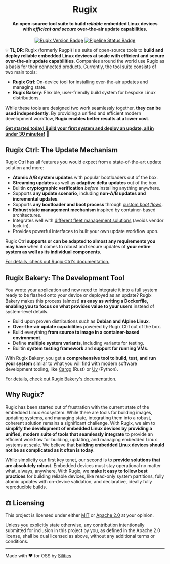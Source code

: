 <h1 align="center">
    Rugix
</h1>
<h4 align="center">
    An open-source tool suite to build <em>reliable</em> embedded Linux devices
    <br>with <em>efficient and secure</em> over-the-air update capabilities.
</h4>
<p align="center">
  <a href="https://github.com/silitics/rugix/releases"><img alt="Rugix Version Badge" src="https://img.shields.io/github/v/tag/silitics/rugix?label=version"></a>
  <a href="https://github.com/silitics/rugix/actions"><img alt="Pipeline Status Badge" src="https://img.shields.io/github/actions/workflow/status/silitics/rugix/check-and-lint.yml"></a>
</p>

💡 **TL;DR**: Rugix (formerly Rugpi) is a suite of open-source tools to **build and deploy reliable embedded Linux devices at scale with efficient and secure over-the-air update capabilities**.
Companies around the world use Rugix as a basis for their connected products.
Currently, the tool suite consists of two main tools:

- **Rugix Ctrl**: On-device tool for installing over-the-air updates and managing state.
- **Rugix Bakery**: Flexible, user-friendly build system for bespoke Linux distributions.

While these tools are designed two work seamlessly together, **they can be used independently**.
By providing a unified and efficient modern development workflow, **Rugix enables better results at a lower cost**.

[**Get started today! Build your first system and deploy an update, all in under 30 minutes!**](https://rugix.org/docs/getting-started) 🚀


## Rugix Ctrl: The Update Mechanism

Rugix Ctrl has all features you would expect from a state-of-the-art update solution and more:

- **Atomic A/B system updates** with popular bootloaders out of the box.
- **Streaming updates** as well as **adaptive delta updates** out of the box.
- Builtin **cryptographic verification** _before_ installing anything anywhere.
- Supports **any update scenario**, including **non-A/B updates and incremental updates**.
- Supports **any bootloader and boot process** through [custom _boot flows_](https://rugix.org/docs/ctrl/advanced/boot-flows).
- **Robust state management mechanism** inspired by container-based architectures.
- Integrates well with [different fleet management solutions](https://rugix.org/docs/ctrl/advanced/fleet-management) (avoids vendor lock-in).
- Provides powerful interfaces to built your own update workflow upon.

Rugix Ctrl **supports or can be adapted to almost any requirements you may have** when it comes to robust and secure updates of **your entire system as well as its individual components**.

[For details, check out Rugix Ctrl's documentation.](https://rugix.org/docs/ctrl)


## Rugix Bakery: The Development Tool

You wrote your application and now need to integrate it into a full system ready to be flashed onto your device or deployed as an update?
Rugix Bakery makes this process (almost) **as easy as writing a Dockerfile, enabling you to focus on what provides value to your users** instead of system-level details.

- Build upon proven distributions such as **Debian and Alpine Linux**.
- **Over-the-air update capabilities** powered by Rugix Ctrl out of the box.
- Build everything **from source to image in a container-based environment**.
- Define **multiple system variants**, including variants for testing.
- Builtin **system testing framework** and **support for running VMs**.

With Rugix Bakery, you get a **comprehensive tool to build, test, and run your system** similar to what you will find with modern software development tooling, like [Cargo](https://doc.rust-lang.org/cargo/) (Rust) or [Uv](https://docs.astral.sh/uv/) (Python).

[For details, check out Rugix Bakery's documentation.](https://rugix.org/docs/bakery)


## Why Rugix?

Rugix has been started out of frustration with the current state of the embedded Linux ecosystem.
While there are tools for building images, updating systems, and managing state, integrating them into a robust, coherent solution remains a significant challenge.
With Rugix, we aim to **simplify the development of embedded Linux devices by providing a unified, modern suite of tools that seamlessly integrate** to provide an efficient workflow for building, updating, and managing embedded Linux systems at scale.
We believe that **building embedded Linux devices should not be as complicated as it often is today**.

While simplicity our first key tenet, our second is to **provide solutions that are absolutely robust**.
Embedded devices must stay operational no matter what, always, anywhere.
With Rugix, we **make it easy to follow best practices** for building reliable devices, like read-only system partitions, fully atomic updates with on-device validation, and declarative, ideally fully reproducible builds.


## ⚖️ Licensing

This project is licensed under either [MIT](https://github.com/silitics/rugix/blob/main/LICENSE-MIT) or [Apache 2.0](https://github.com/silitics/rugix/blob/main/LICENSE-APACHE) at your opinion.

Unless you explicitly state otherwise, any contribution intentionally submitted for inclusion in this project by you, as defined in the Apache 2.0 license, shall be dual licensed as above, without any additional terms or conditions.

---

Made with ❤️ for OSS by [Silitics](https://www.silitics.com)

